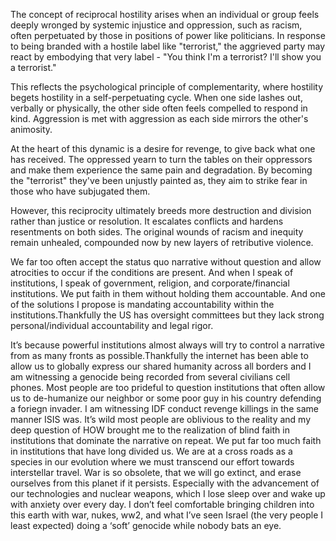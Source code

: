 The concept of reciprocal hostility arises when an individual or group feels deeply wronged by systemic injustice and oppression, such as racism, often perpetuated by those in positions of power like politicians. In response to being branded with a hostile label like "terrorist," the aggrieved party may react by embodying that very label - "You think I'm a terrorist? I'll show you a terrorist." 

This reflects the psychological principle of complementarity, where hostility begets hostility in a self-perpetuating cycle. When one side lashes out, verbally or physically, the other side often feels compelled to respond in kind. Aggression is met with aggression as each side mirrors the other's animosity.

At the heart of this dynamic is a desire for revenge, to give back what one has received. The oppressed yearn to turn the tables on their oppressors and make them experience the same pain and degradation. By becoming the "terrorist" they've been unjustly painted as, they aim to strike fear in those who have subjugated them.

However, this reciprocity ultimately breeds more destruction and division rather than justice or resolution. It escalates conflicts and hardens resentments on both sides. The original wounds of racism and inequity remain unhealed, compounded now by new layers of retributive violence. 

We far too often accept the status quo narrative without question and allow atrocities to occur if the conditions are present. And when I speak of institutions, I speak of government, religion, and corporate/financial institutions. We put faith in them without holding them accountable. And one of the solutions I propose is mandating accountability within the institutions.Thankfully the US has oversight committees but they lack strong personal/individual accountability and legal rigor.

It’s because powerful institutions almost always will try to control a narrative from as many fronts as possible.Thankfully the internet has been able to allow us to globally express our shared humanity across all borders and I am witnessing a genocide being recorded from several civilians cell phones. Most people are too prideful to question institutions that often allow us to de-humanize our neighbor or some poor guy in his country defending a foriegn invader. I am witnessing IDF conduct revenge killings in the same manner ISIS was. It’s wild most people are oblivious to the reality and my deep question of HOW brought me to the realization of blind faith in institutions that dominate the narrative on repeat. We put far too much faith in institutions that have long divided us. We are at a cross roads as a species in our evolution where we must transcend our effort towards interstellar travel. War is so obsolete, that we will go extinct, and erase ourselves from this planet if it persists. Especially with the advancement of our technologies and nuclear weapons, which I lose sleep over and wake up with anxiety over every day. I don’t feel comfortable bringing children into this earth with war, nukes, ww2, and what I’ve seen Israel (the very people I least expected) doing a ‘soft’ genocide while nobody bats an eye.